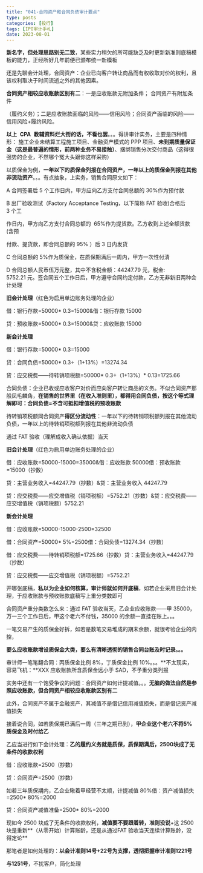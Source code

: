 ```yaml
---
title: "041-合同资产和合同负债审计要点"
type: posts
categories: [投行]
tags: [IPO审计手札]
date: 2023-08-01
---
```

**新名字，但处理思路别无二致**，某些实力稍欠的所可能缺乏及时更新新准则底稿模板的能力，正经所好几年前便已颁布统一新模板

还是先聊会计处理，合同资产：企业已向客户转让商品而有权收取对价的权利，且该权利取决于时间流逝之外的其他因素。

**合同资产相较应收账款区别有二**：一是应收账款无附加条件； 合同资产有附加条件

（履约义务）；二是应收账款面临的风险——信用风险；合同资产面临的风险——信用风险+履约风险。

**以上**  **CPA**  **教辅资料烂大街的话，不看也罢**。。。得讲审计实务，主要是四种情形： 施工企业未结算工程施工项目、金融资产模式的 PPP 项目、**未到期质量保证金（这是最普遍的情形，前两种业务不易接触）**、捆绑销售分次交付商品（这得很强势的企业，不然哪个冤大头跟你这样采购）

以质保金为例，**一年以下的质保金列报在合同资产，一年以上的质保金列报在其他非流动资产**。。。有点抽象，上实务，销售合同原文如下：

A 合同签署后 5 个工作日内，甲方应向乙方支付合同总额的 30%作为预付款

  

B 出厂验收测试（Factory Acceptance Testing，以下简称 FAT 验收)合格后 3 个工

作日内，甲方向乙方支付合同总额的  65%作为提货款。乙方收到上述全额货款(含预

付款、提货款，即合同总额的 95% ）后 3 日内发货

C 合同总额的 5%作为质保金，在质保期满后一周内，甲方一次性付清

D 合同总额人民币伍万元整，其中不含税金额：44247.79 元，税金: 5752.21 元。签合同五个工作日后，甲方遵守合同约定付款，乙方无非新旧两种会计处理

**旧会计处理**（红色为启用单边账务处理的企业）

借：银行存款=50000* 0.3=15000&借：银行存款 15000

贷：预收账款=50000* 0.3=15000&贷：应收账款 15000

**新会计处理**

借：银行存款=50000* 0.3=15000

贷：合同负债=50000* 0.3÷（1+13%）=13274.34

贷：应交税费——待转销项税额=50000* 0.3÷（1+13%）* 0.13=1725.66

合同负债：企业已收或应收客户对价而应向客户转让商品的义务。不似合同资产那般凤毛麟角，**在销售的世界里（在收入准则里），都得用合同负债，按这个等式理解即可：合同负债=不含可抵扣增值税的预收账款**

  

待转销项税额同合同资产**得区分流动性**：一年以下的待转销项税额列报在其他流动负债，一年以上的待转销项税额列报在其他非流动负债

通过 FAT 验收（理解成收入确认依据）当天

**旧会计处理**（红色为启用单边账务处理的企业）

借：应收账款=50000-15000=35000&借：应收账款 50000借：预收账款=15000（抄数）

贷：主营业务收入=44247.79（抄数）&贷：主营业务收入 44247.79

贷：应交税费——应交增值税（销项税额）=5752.21（抄数）&贷：应交税费——应交增值税（销项税额）5752.21

**新会计处理**

借：应收账款=50000-15000-2500=32500

借：合同资产=50000* 5%=2500借：合同负债=13274.34（抄数）

借：应交税费——待转销项税额=1725.66（抄数）贷：主营业务收入=44247.79（抄数）

贷：应交税费——应交增值税（销项税额）=5752.21

开哪张底稿，**私以为企业如何核算，审计师就如何开底稿**，如若企业采用旧会计处理，于应收账款与预收账款底稿写上重分类数即可

  

合同资产重分类数怎么来：通过 FAT 验收当天，乙企业应收账款——甲 35000，万一三个工作日后，甲这个老六不付钱，35000 的余额一直挂在账上。。。

一笔交易产生的质保金好拆，如若是数笔交易堆成的期末余额，就很考验企业的内控，

**要么应收账款增设质保金大类，要么有清晰透彻的销售合同台账及时记录。。。**

审计师一笔笔翻合同：丙质保金比例 8%，丁质保金比例 10%。。。**不太现实，容易飞机：**XXX 应收账款所含质保金远小于 SAD，不予重分类列报

实务中还有一个饱受争议的问题：合同资产如何计提减值。。。**无脑的做法自然是参照应收账款，但合同资产相较应收账款区别有二**

此外，合同资产不属于金融资产，其减值不是借记信用减值损失，而是借记资产减值损失

接着说合同，如若质保期已满后一周（三年之期已到），**甲企业这个老六不将5%质保金及时付给乙**

乙应当进行如下会计处理：**乙的履约义务就是质保，质保期满后，2500块成了无条件的收款权利**

借：应收账款=2500（抄数）

  

贷：合同资产=2500（抄数）

如若三年质保期内，乙企业瞅着甲经营不太顺，计提减值 80%借：资产减值损失=2500* 80%=2000

贷：合同资产减值准备=2500* 80%=2000

现如今 2500 块成了无条件的收款权利，**减值要不要跟着转，准则没说**+这 2500 块是重新**（从零开始）计算账龄，还是从通过FAT 验收当天连续计算账龄，没得定论**

那笔者是如何处理的：**以会计准则14号+22号为支撑，透彻把握审计准则1221号**

**与1251号**，不扰客户，简化处理